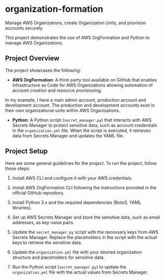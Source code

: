 # organization-formation
Manage AWS Organizations, create Organization Units, and provision accounts securely. 

This project demonstrates the use of AWS OrgFormation and Python to manage AWS Organizations.

## Project Overview

The project showcases the following:

- **AWS OrgFormation**: A third-party tool available on GitHub that enables Infrastructure as Code for AWS Organizations allowing automation of account creation and resource provisioning. 

In my example, I have a main admin account, production account and development account. The production and development accounts exist in their own organizational units within AWS Organizations.

- **Python**: A Python script (`secret_manager.py`) that interacts with AWS Secrets Manager to protect sensitive data, such as account credentials in the `organization.yml` file. When the script is executed, it retrieves data from Secrets Manager and updates the YAML file. 

## Project Setup

Here are some general guidelines for the project. To run the project, follow these steps:

1. Install AWS CLI and configure it with your AWS credentials.

2. Install AWS OrgFormation CLI following the instructions provided in the official GitHub repository.

3. Install Python 3.x and the required dependencies (Boto3, YAML libraries).

4. Set up AWS Secrets Manager and store the sensitive data, such as email addresses, as key-value pairs.

5. Update the `secret_manager.py` script with the necessary keys from AWS Secrets Manager. Replace the placeholders in the script with the actual keys to retrieve the sensitive data.

6. Update the `organization.yml` file with your desired organization structure and placeholders for sensitive data.

7. Run the Python script (`secret_manager.py`) to update the `organization.yml` file with the actual values from Secrets Manager.



